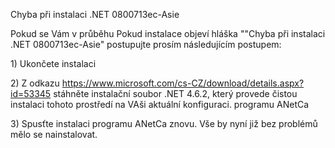Chyba při instalaci .NET 0800713ec-Asie

Pokud se Vám v průběhu Pokud instalace objeví hláška ""Chyba při instalaci .NET 0800713ec-Asie" postupujte prosím následujícím postupem:

1\) Ukončete instalaci

2\) Z odkazu https://www.microsoft.com/cs-CZ/download/details.aspx?id=53345 stáhněte instalační soubor .NET 4.6.2, který provede čistou instalaci tohoto prostředí na VAši aktuální konfiguraci. programu ANetCa

3\) Spusťte instalaci programu ANetCa znovu. Vše by nyní již bez problémů mělo se nainstalovat.

